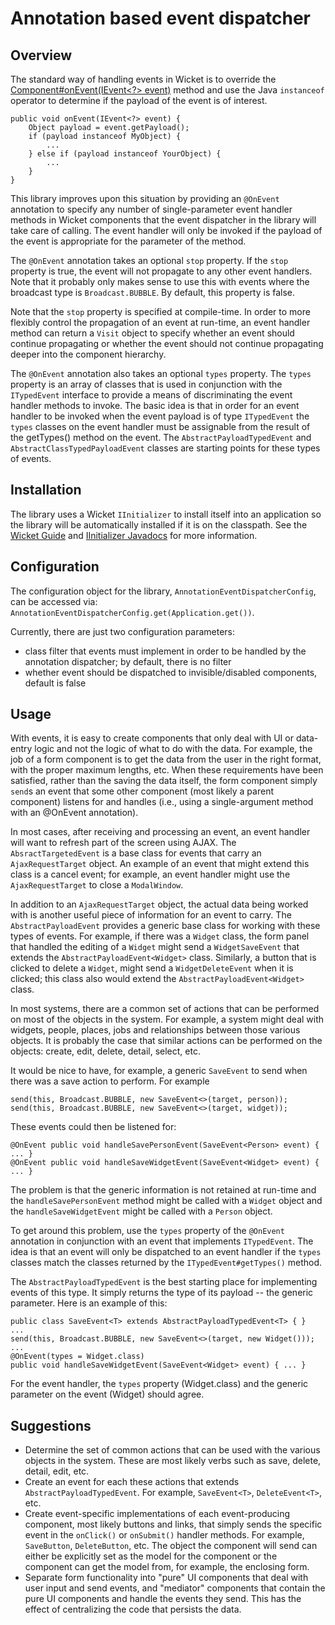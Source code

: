 Annotation based event dispatcher
=================================

Overview
--------
The standard way of handling events in Wicket is to override the [Component#onEvent(IEvent<?> event)][1] method and use the Java `instanceof` operator to determine if the payload of the event is of interest.

	public void onEvent(IEvent<?> event) {
		Object payload = event.getPayload();
		if (payload instanceof MyObject) {
			...	
		} else if (payload instanceof YourObject) {
			...
		}
	}

This library improves upon this situation by providing an `@OnEvent` annotation to specify any number of single-parameter event handler methods in Wicket components that the event dispatcher in the library will take care of calling.  The event handler will only be invoked if the payload of the event is appropriate for the parameter of the method.

The `@OnEvent` annotation takes an optional `stop` property.  If the `stop` property is true, the event will not propagate to any other event handlers.  Note that it probably only makes sense to use this with events where the broadcast type is `Broadcast.BUBBLE`.  By default, this property is false.

Note that the `stop` property is specified at compile-time.  In order to more flexibly control the propagation of an event at run-time, an event handler method can return a `Visit` object to specify whether an event should continue propagating or whether the event should not continue propagating deeper into the component hierarchy. 

The `@OnEvent` annotation also takes an optional `types` property.  The `types` property is an array of classes that is used in conjunction with the `ITypedEvent` interface to provide a means of discriminating the event handler methods to invoke.  The basic idea is that in order for an event handler to be invoked when the event payload is of type `ITypedEvent` the `types` classes on the event handler must be assignable from the result of the getTypes() method on the event.  The `AbstractPayloadTypedEvent` and `AbstractClassTypedPayloadEvent` classes are starting points for these types of events.       

Installation
------------
The library uses a Wicket `IInitializer` to install itself into an application so the library will be automatically installed if it is on the classpath.  See the [Wicket Guide][2] and [IInitializer Javadocs][3] for more information.

Configuration
-------------
The configuration object for the library, `AnnotationEventDispatcherConfig`, can be accessed via: `AnnotationEventDispatcherConfig.get(Application.get())`.

Currently, there are just two configuration parameters:

* class filter that events must implement in order to be handled by the annotation dispatcher; by default, there is no filter
* whether event should be dispatched to invisible/disabled components, default is false

Usage
-----
With events, it is easy to create components that only deal with UI or data-entry logic and not the logic of what to do with the data.  For example, the job of a form component is to get the data from the user in the right format, with the proper maximum lengths, etc.  When these requirements have been satisfied, rather than the saving the data itself, the form component simply `send`s an event that some other component (most likely a parent component) listens for and handles (i.e., using a single-argument method with an @OnEvent annotation).

In most cases, after receiving and processing an event, an event handler will want to refresh part of the screen using AJAX.  The `AbsractTargetedEvent` is a base class for events that carry an `AjaxRequestTarget` object.  An example of an event that might extend this class is a cancel event; for example, an event handler might use the `AjaxRequestTarget` to close a `ModalWindow`.

In addition to an `AjaxRequestTarget` object, the actual data being worked with is another useful piece of information for an event to carry.  The `AbstractPayloadEvent` provides a generic base class for working with these types of events.  For example, if there was a `Widget` class, the form panel that handled the editing of a `Widget` might send a `WidgetSaveEvent` that extends the `AbstractPayloadEvent<Widget>` class.  Similarly, a button that is clicked to delete a `Widget`, might send a `WidgetDeleteEvent` when it is clicked; this class also would extend the `AbstractPayloadEvent<Widget>` class.    

In most systems, there are a common set of actions that can be performed on most of the objects in the system.  For example, a system might deal with widgets, people, places, jobs and relationships between those various objects.  It is probably the case that similar actions can be performed on the objects: create, edit, delete, detail, select, etc.  

It would be nice to have, for example, a generic `SaveEvent` to send when there was a save action to perform.  For example
	
	send(this, Broadcast.BUBBLE, new SaveEvent<>(target, person));
	send(this, Broadcast.BUBBLE, new SaveEvent<>(target, widget));

These events could then be listened for:

	@OnEvent public void handleSavePersonEvent(SaveEvent<Person> event) { ... }
	@OnEvent public void handleSaveWidgetEvent(SaveEvent<Widget> event) { ... }

The problem is that the generic information is not retained at run-time and the `handleSavePersonEvent` method might be called with a `Widget` object and the `handleSaveWidgetEvent` might be called with a `Person` object.

To get around this problem, use the `types` property of the `@OnEvent` annotation in conjunction with an event that implements `ITypedEvent`.  The idea is that an event will only be dispatched to an event handler if the `types` classes match the classes returned by the `ITypedEvent#getTypes()` method.  

The `AbstractPayloadTypedEvent` is the best starting place for implementing events of this type.  It simply returns the type of its payload -- the generic parameter.  Here is an example of this:

	public class SaveEvent<T> extends AbstractPayloadTypedEvent<T> { } 
	...
	send(this, Broadcast.BUBBLE, new SaveEvent<>(target, new Widget()));
	...
	@OnEvent(types = Widget.class) 
	public void handleSaveWidgetEvent(SaveEvent<Widget> event) { ... }

For the event handler, the `types` property (Widget.class) and the generic parameter on the event (Widget) should agree.

Suggestions
-----------
* Determine the set of common actions that can be used with the various objects in the system.  These are most likely verbs such as save, delete, detail, edit, etc.
* Create an event for each these actions that extends `AbstractPayloadTypedEvent`.  For example, `SaveEvent<T>`, `DeleteEvent<T>`, etc.
* Create event-specific implementations of each event-producing component, most likely buttons and links, that simply sends the specific event in the `onClick()` or `onSubmit()` handler methods.  For example, `SaveButton`, `DeleteButton`, etc.  The object the component will send can either be explicitly set as the model for the component or the component can get the model from, for example, the enclosing form.
* Separate form functionality into "pure" UI components that deal with user input and send events, and "mediator" components that contain the pure UI components and handle the events they send.  This has the effect of centralizing the code that persists the data.

[1]: http://ci.apache.org/projects/wicket/apidocs/6.x/org/apache/wicket/Component.html#onEvent(org.apache.wicket.event.IEvent)
[2]: http://wicket.apache.org/guide/guide/advanced.html#advanced_3
[3]: http://ci.apache.org/projects/wicket/apidocs/6.x/org/apache/wicket/IInitializer.html
